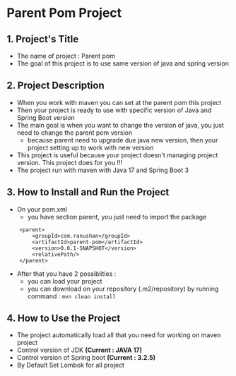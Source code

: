 # Parent Pom Project

## 1. Project's Title

- The name of project : Parent pom
- The goal of this project is to use same version of java and spring version

## 2. Project Description

- When you work with maven you can set at the parent pom this project
- Then your project is ready to use with specific version of Java and Spring Boot version
- The main goal is when you want to change the version of java, you just need to change the parent pom version
    - because parent need to upgrade due java new version, then your project setting up to work with new version
- This project is useful because your project doesn't managing project version. This project does for you !!!
- The project run with maven with Java 17 and Spring Boot 3

## 3. How to Install and Run the Project
- On your pom.xml
  - you have section parent, you just need to import the package
```
    <parent>
        <groupId>com.ranushan</groupId>
        <artifactId>parent-pom</artifactId>
        <version>0.0.1-SNAPSHOT</version>
        <relativePath/>
    </parent>
```
- After that you have 2 possiblities :
  - you can load your project
  - you can download on your repository (.m2/repository) by running command : `mvn clean install`

## 4. How to Use the Project
- The project automatically load all that you need for working on maven project
- Control version of JDK <strong>(Current : JAVA 17)</strong>
- Control version of Spring boot <strong>(Current : 3.2.5)</strong>
- By Default Set Lombok for all project
